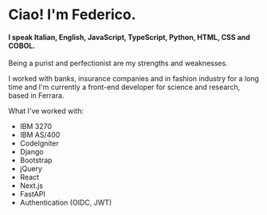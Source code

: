 # Ciao! I'm Federico.

#### I speak Italian, English, JavaScript, TypeScript, Python, HTML, CSS and COBOL.

Being a purist and perfectionist are my strengths and weaknesses.

I worked with banks, insurance companies and in fashion industry for a long time and I'm currently a front-end developer for science and research, based in Ferrara.

What I've worked with:

- IBM 3270
- IBM AS/400
- CodeIgniter
- Django
- Bootstrap
- jQuery
- React
- Next.js
- FastAPI
- Authentication (OIDC, JWT)
